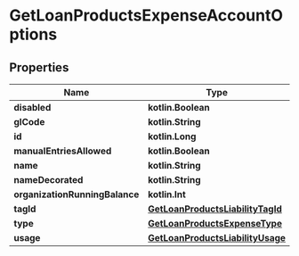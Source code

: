 
# GetLoanProductsExpenseAccountOptions

## Properties
| Name | Type | Description | Notes |
| ------------ | ------------- | ------------- | ------------- |
| **disabled** | **kotlin.Boolean** |  |  [optional] |
| **glCode** | **kotlin.String** |  |  [optional] |
| **id** | **kotlin.Long** |  |  [optional] |
| **manualEntriesAllowed** | **kotlin.Boolean** |  |  [optional] |
| **name** | **kotlin.String** |  |  [optional] |
| **nameDecorated** | **kotlin.String** |  |  [optional] |
| **organizationRunningBalance** | **kotlin.Int** |  |  [optional] |
| **tagId** | [**GetLoanProductsLiabilityTagId**](GetLoanProductsLiabilityTagId.md) |  |  [optional] |
| **type** | [**GetLoanProductsExpenseType**](GetLoanProductsExpenseType.md) |  |  [optional] |
| **usage** | [**GetLoanProductsLiabilityUsage**](GetLoanProductsLiabilityUsage.md) |  |  [optional] |



